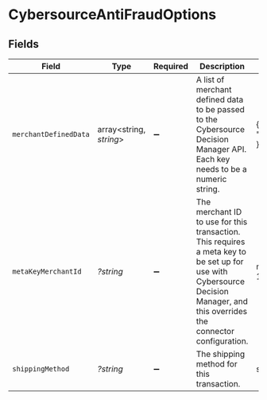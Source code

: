 # CybersourceAntiFraudOptions


## Fields

| Field                                                                                                                                                                         | Type                                                                                                                                                                          | Required                                                                                                                                                                      | Description                                                                                                                                                                   | Example                                                                                                                                                                       |
| ----------------------------------------------------------------------------------------------------------------------------------------------------------------------------- | ----------------------------------------------------------------------------------------------------------------------------------------------------------------------------- | ----------------------------------------------------------------------------------------------------------------------------------------------------------------------------- | ----------------------------------------------------------------------------------------------------------------------------------------------------------------------------- | ----------------------------------------------------------------------------------------------------------------------------------------------------------------------------- |
| `merchantDefinedData`                                                                                                                                                         | array<string, *string*>                                                                                                                                                       | :heavy_minus_sign:                                                                                                                                                            | A list of merchant defined data to be passed to the Cybersource Decision Manager API. Each key needs to be a numeric string.                                                  | {<br/>"1": "data"<br/>}                                                                                                                                                       |
| `metaKeyMerchantId`                                                                                                                                                           | *?string*                                                                                                                                                                     | :heavy_minus_sign:                                                                                                                                                            | The merchant ID to use for this transaction. This requires a meta key to be set up for use with Cybersource Decision Manager, and this overrides the connector configuration. | merchant-1234                                                                                                                                                                 |
| `shippingMethod`                                                                                                                                                              | *?string*                                                                                                                                                                     | :heavy_minus_sign:                                                                                                                                                            | The shipping method for this transaction.                                                                                                                                     | sameday                                                                                                                                                                       |